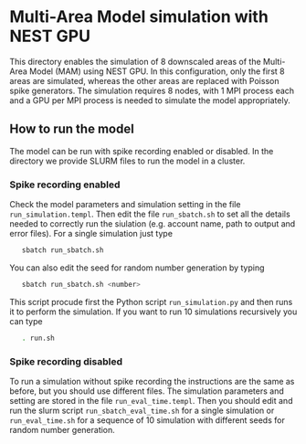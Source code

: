 # Multi-Area Model simulation with NEST GPU
This directory enables the simulation of 8 downscaled areas of the Multi-Area Model (MAM) using NEST GPU.
In this configuration, only the first 8 areas are simulated, whereas the other areas are replaced with Poisson spike generators. The simulation requires 8 nodes, with 1 MPI process each and a GPU per MPI process is needed to simulate the model appropriately.

## How to run the model
The model can be run with spike recording enabled or disabled. In the directory we provide SLURM files to run the model in a cluster.
### Spike recording enabled
Check the model parameters and simulation setting in the file ``run_simulation.templ``. Then edit the file ``run_sbatch.sh`` to set all the details needed to correctly run the siulation (e.g. account name, path to output and error files).
For a single simulation just type

```bash
   sbatch run_sbatch.sh 
```

You can also edit the seed for random number generation by typing

```bash
   sbatch run_sbatch.sh <number>
```
This script procude first the Python script ``run_simulation.py`` and then runs it to perform the simulation.
If you want to run 10 simulations recursively you can type

```bash
   . run.sh
```

### Spike recording disabled
To run a simulation without spike recording the instructions are the same as before, but you should use different files.
The simulation parameters and setting are stored in the file ``run_eval_time.templ``. Then you should edit and run the slurm script ``run_sbatch_eval_time.sh`` for a single simulation or ``run_eval_time.sh`` for a sequence of 10 simulation with different seeds for random number generation.
